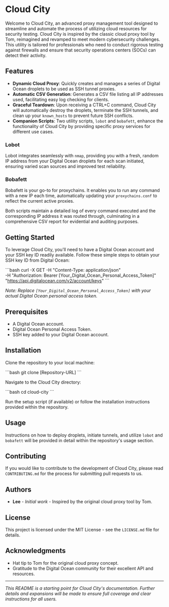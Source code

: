 # Cloud City

Welcome to Cloud City, an advanced proxy management tool designed to streamline and automate the process of utilizing cloud resources for security testing. Cloud City is inspired by the classic cloud proxy tool by Tom, reimagined and revamped to meet modern cybersecurity challenges. This utility is tailored for professionals who need to conduct rigorous testing against firewalls and ensure that security operations centers (SOCs) can detect their activity.

## Features

- **Dynamic Cloud Proxy**: Quickly creates and manages a series of Digital Ocean droplets to be used as SSH tunnel proxies.
- **Automatic CSV Generation**: Generates a CSV file listing all IP addresses used, facilitating easy log checking for clients.
- **Graceful Teardown**: Upon receiving a CTRL+C command, Cloud City will automatically destroy the droplets, terminate the SSH tunnels, and clean up your `known_hosts` to prevent future SSH conflicts.
- **Companion Scripts**: Two utility scripts, `lobot` and `bobafett`, enhance the functionality of Cloud City by providing specific proxy services for different use cases.

### Lobot

Lobot integrates seamlessly with `nmap`, providing you with a fresh, random IP address from your Digital Ocean droplets for each scan initiated, ensuring varied scan sources and improved test reliability.

### Bobafett

Bobafett is your go-to for proxychains. It enables you to run any command with a new IP each time, automatically updating your `proxychains.conf` to reflect the current active proxies.

Both scripts maintain a detailed log of every command executed and the corresponding IP address it was routed through, culminating in a comprehensive CSV report for evidential and auditing purposes.

## Getting Started

To leverage Cloud City, you'll need to have a Digital Ocean account and your SSH key ID readily available. Follow these simple steps to obtain your SSH key ID from Digital Ocean:

\```bash
curl -X GET -H "Content-Type: application/json" \
    -H "Authorization: Bearer [Your_Digital_Ocean_Personal_Access_Token]" \
    "https://api.digitalocean.com/v2/account/keys"
\```

*Note: Replace `[Your_Digital_Ocean_Personal_Access_Token]` with your actual Digital Ocean personal access token.*

## Prerequisites

- A Digital Ocean account.
- Digital Ocean Personal Access Token.
- SSH key added to your Digital Ocean account.

## Installation

Clone the repository to your local machine:

\```bash
git clone [Repository-URL]
\```

Navigate to the Cloud City directory:

\```bash
cd cloud-city
\```

Run the setup script (if available) or follow the installation instructions provided within the repository.

## Usage

Instructions on how to deploy droplets, initiate tunnels, and utilize `lobot` and `bobafett` will be provided in detail within the repository's usage section.

## Contributing

If you would like to contribute to the development of Cloud City, please read `CONTRIBUTING.md` for the process for submitting pull requests to us.

## Authors

* **Lee** - *Initial work* - Inspired by the original cloud proxy tool by Tom.

## License

This project is licensed under the MIT License - see the `LICENSE.md` file for details.

## Acknowledgments

- Hat tip to Tom for the original cloud proxy concept.
- Gratitude to the Digital Ocean community for their excellent API and resources.

---

*This README is a starting point for Cloud City's documentation. Further details and expansions will be made to ensure full coverage and clear instructions for all users.*


